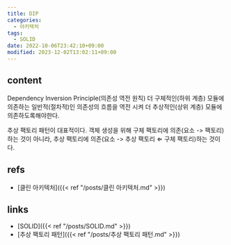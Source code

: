 ```yaml
---
title: DIP
categories:
  - 아키텍처
tags:
  - SOLID
date: 2022-10-06T23:42:10+09:00
modified: 2023-12-02T13:02:11+09:00
---
```


## content
Dependency Inversion Principle(의존성 역전 원칙)
더 구체적인(하위 계층) 모듈에 의존하는 일반적(절차적)인 의존성의 흐름을 역전 시켜 더 추상적인(상위 계층) 모듈에 의존하도록해야한다.

추상 팩토리 패턴이 대표적이다. 객체 생성을 위해 구체 팩토리에 의존(요소 -> 팩토리)하는 것이 아니라, 추상 팩토리에 의존(요소 -> 추상 팩토리 $\Leftarrow$ 구체 팩토리)하는 것이다.


## refs
- [클린 아키텍처]({{< ref "/posts/클린 아키텍처.md" >}})


## links
- [SOLID]({{< ref "/posts/SOLID.md" >}})
- [추상 팩토리 패턴]({{< ref "/posts/추상 팩토리 패턴.md" >}})
